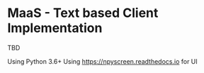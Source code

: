 # MaaS - Text based Client Implementation
TBD

Using Python 3.6+
Using https://npyscreen.readthedocs.io for UI